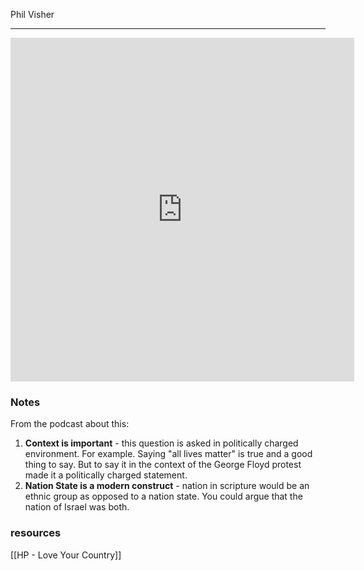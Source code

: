 Phil Visher 



---


<iframe border=0 frameborder=0 height=550 width=550  
 src="https://twitframe.com/show?url=https://twitter.com/philvischer/status/1476256127511891976?ref_src=twsrc%5Etfw"></iframe>

 ### Notes

From the podcast about this:
1. **Context is important** - this question is asked in politically charged environment. For example. Saying "all lives matter" is true and a good thing to say. But to say it in the context of the George Floyd protest made it a politically charged statement.
2. **Nation State is a modern construct** - nation in scripture would be an ethnic group as opposed to a nation state. You could argue that the nation of Israel was both. 



### resources
[[HP - Love Your Country]] 